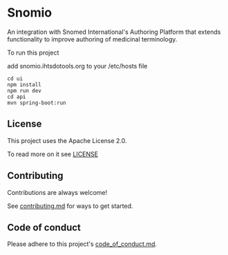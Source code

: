 # Snomio
An integration with Snomed International's Authoring Platform that extends functionality to improve authoring of medicinal terminology.

To run this project 

add snomio.ihtsdotools.org to your /etc/hosts file

```
cd ui
npm install
npm run dev
cd api
mvn spring-boot:run
```

## License

This project uses the Apache License 2.0.

To read more on it see [LICENSE](./LICENSE)

## Contributing

Contributions are always welcome!

See [contributing.md](./contributing.md) for ways to get started.

## Code of conduct

Please adhere to this project's [code_of_conduct.md](./code_of_conduct.md).